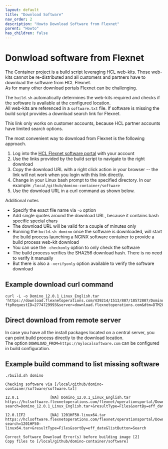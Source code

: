 ```yaml
---
layout: default
title: "Download Software"
nav_order: 2
description: "Howto Download Software from Flexnet"
parent: "Howto"
has_children: false
---
```


# Donwload software from Flexnet


The Container project is a build script leveraging HCL web-kits. Those web-kits cannot be re-distributed and all customers and partners have to download the software from HCL Flexnet.  
As for many other download portals Flexnet can be challenging.

The `build.sh` automatically determines the web-kits required and checks if the software is available at the configured location.  
All web-kits are referenced in a `software.txt` file. If software is missing the build script provides a download search link for Flexnet.

This link only works on customer accounts, because HCL partner accounts have limited search options.

The most convenient way to download from Flexnet is the following approach.

1. Log into the [HCL Flexnet software portal](https://hclsoftware.flexnetoperations.com/) with your account
2. Use the links provided by the build script to navigate to the right download
3. Copy the download URL with a right click action in your browser -- the link will not work when you login with this link directly.
4. Change in your Linux bash prompt to the specified directory. In our example: `/local/github/domino-container/software`
5. Use the download URL in a curl command as shown below.

Additional notes

- Specify the exact file name via `-o` option
- Add single quotes around the download URL, because it contains bash specific special chars
- The download URL will be valid for a couple of minutes only
- Running the `build.sh domino` once the software is downloaded, will start the build process launching a NGINX software container to provide a build process web-kit download
- You can use the `-checkonly` option to only check the software
- The build process verifies the SHA256 download hash. There is no need to verify it manually
- But there is also a `-verifyonly` option available to verify the software download


## Example download curl command

```
curl -L -o Domino_12.0.1_Linux_English.tar 'https://download.flexnetoperations.com/439214/1513/807/18572807/Domino_12.0.1_Linux_English.tar?ftpRequestID=2774729993&server=download.flexnetoperations.com&dtm=DTM20220313175049MjU0NzQ2NDUw&authparam=1647219050_c709a3e830fe6b67a7aa0dc57d7f59db&ext=.tar'
```

## Direct download from remote server

In case you have all the install packages located on a central server, you can point build process directly to the download location.  
The option `DOWNLOAD_FROM=https://mylocalsoftware.com` can be configured in build configuration.


## Example build command to list missing software

```
./build.sh domino

Checking software via [/local/github/domino-container/software/software.txt]

12.0.1              [NA] Domino_12.0.1_Linux_English.tar
https://hclsoftware.flexnetoperations.com/flexnet/operationsportal/DownloadSearchPage.action?search=Domino_12.0.1_Linux_English.tar+&resultType=Files&sortBy=eff_date&listButton=Search

12.0.1IF2           [NA] 1201HF50-linux64.tar
https://hclsoftware.flexnetoperations.com/flexnet/operationsportal/DownloadSearchPage.action?search=1201HF50-linux64.tar+&resultType=Files&sortBy=eff_date&listButton=Search

Correct Software Download Error(s) before building image [2]
Copy files to [/local/github/domino-container/software]

```
